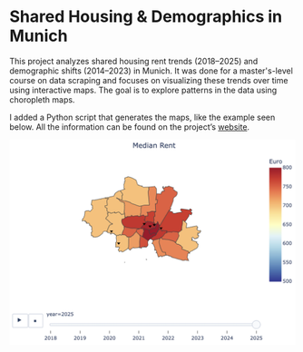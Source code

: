 # Shared Housing & Demographics in Munich  

This project analyzes shared housing rent trends (2018–2025) and demographic shifts (2014–2023) in Munich. It was done for a master's-level course on data scraping and focuses on visualizing these trends over time using interactive maps. The goal is to explore patterns in the data using choropleth maps.  

I added a Python script that generates the maps, like the example seen below. All the information can be found on the project’s [website](https://d-nader.github.io/munich-shared-housing/).  

![Example Map](docs/maps/example_map.png)
